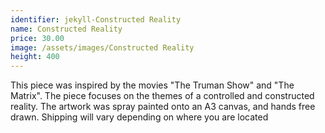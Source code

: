 ```yaml
---
identifier: jekyll-Constructed Reality
name: Constructed Reality
price: 30.00
image: /assets/images/Constructed Reality
height: 400
---
```

This piece was inspired by the movies "The Truman Show" and "The Matrix". The piece focuses on the themes of a controlled and constructed reality. The artwork was spray painted onto an A3 canvas, and hands free drawn. Shipping will vary depending on where you are located


